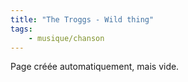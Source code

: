 ```yaml
---
title: "The Troggs - Wild thing"
tags:
    - musique/chanson
---
```


Page créée automatiquement, mais vide.
